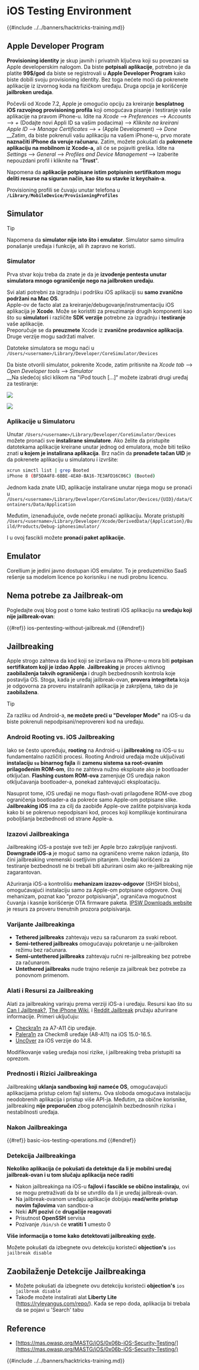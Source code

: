 # iOS Testing Environment

{{#include ../../banners/hacktricks-training.md}}

## Apple Developer Program

**Provisioning identity** je skup javnih i privatnih ključeva koji su povezani sa Apple developerskim nalogom. Da biste **potpisali aplikacije**, potrebno je da platite **99$/god** da biste se registrovali u **Apple Developer Program** kako biste dobili svoju provisioning identity. Bez toga nećete moći da pokrenete aplikacije iz izvornog koda na fizičkom uređaju. Druga opcija je korišćenje **jailbroken uređaja**.

Počevši od Xcode 7.2, Apple je omogućio opciju za kreiranje **besplatnog iOS razvojnog provisioning profila** koji omogućava pisanje i testiranje vaše aplikacije na pravom iPhone-u. Idite na _Xcode_ --> _Preferences_ --> _Accounts_ --> _+_ (Dodajte novi Appli ID sa vašim podacima) --> _Kliknite na kreirani Apple ID_ --> _Manage Certificates_ --> _+_ (Apple Development) --> _Done_\
\_\_Zatim, da biste pokrenuli vašu aplikaciju na vašem iPhone-u, prvo morate **naznačiti iPhone da veruje računaru.** Zatim, možete pokušati da **pokrenete aplikaciju na mobilnom iz Xcode-a,** ali će se pojaviti greška. Idite na _Settings_ --> _General_ --> _Profiles and Device Management_ --> Izaberite nepouzdani profil i kliknite na "**Trust**".

Napomena da **aplikacije potpisane istim potpisnim sertifikatom mogu deliti resurse na siguran način, kao što su stavke iz keychain-a**.

Provisioning profili se čuvaju unutar telefona u **`/Library/MobileDevice/ProvisioningProfiles`**

## **Simulator**

> [!TIP]
> Napomena da **simulator nije isto što i emulator**. Simulator samo simulira ponašanje uređaja i funkcije, ali ih zapravo ne koristi.

### **Simulator**

Prva stvar koju treba da znate je da je **izvođenje pentesta unutar simulatora mnogo ograničenije nego na jailbroken uređaju**.

Svi alati potrebni za izgradnju i podršku iOS aplikaciji su **samo zvanično podržani na Mac OS**.\
Apple-ov de facto alat za kreiranje/debugovanje/instrumentaciju iOS aplikacija je **Xcode**. Može se koristiti za preuzimanje drugih komponenti kao što su **simulatori** i različite **SDK** **verzije** potrebne za izgradnju i **testiranje** vaše aplikacije.\
Preporučuje se da **preuzmete** Xcode iz **zvanične prodavnice aplikacija**. Druge verzije mogu sadržati malver.

Datoteke simulatora se mogu naći u `/Users/<username>/Library/Developer/CoreSimulator/Devices`

Da biste otvorili simulator, pokrenite Xcode, zatim pritisnite na _Xcode tab_ --> _Open Developer tools_ --> _Simulator_\
\_\_Na sledećoj slici klikom na "iPod touch \[...\]" možete izabrati drugi uređaj za testiranje:

![](<../../images/image (270).png>)

![](<../../images/image (520).png>)

### Aplikacije u Simulatoru

Unutar `/Users/<username>/Library/Developer/CoreSimulator/Devices` možete pronaći sve **instalirane simulatore**. Ako želite da pristupite datotekama aplikacije kreirane unutar jednog od emulatora, može biti teško znati **u kojem je instalirana aplikacija**. Brz način da **pronađete tačan UID** je da pokrenete aplikaciju u simulatoru i izvršite:
```bash
xcrun simctl list | grep Booted
iPhone 8 (BF5DA4F8-6BBE-4EA0-BA16-7E3AFD16C06C) (Booted)
```
Jednom kada znate UID, aplikacije instalirane unutar njega mogu se pronaći u `/Users/<username>/Library/Developer/CoreSimulator/Devices/{UID}/data/Containers/Data/Application`

Međutim, iznenađujuće, ovde nećete pronaći aplikaciju. Morate pristupiti `/Users/<username>/Library/Developer/Xcode/DerivedData/{Application}/Build/Products/Debug-iphonesimulator/`

I u ovoj fascikli možete **pronaći paket aplikacije.**

## Emulator

Corellium je jedini javno dostupan iOS emulator. To je preduzetničko SaaS rešenje sa modelom licence po korisniku i ne nudi probnu licencu.

## Nema potrebe za Jailbreak-om

Pogledajte ovaj blog post o tome kako testirati iOS aplikaciju na **uređaju koji nije jailbreak-ovan**:


{{#ref}}
ios-pentesting-without-jailbreak.md
{{#endref}}

## Jailbreaking

Apple strogo zahteva da kod koji se izvršava na iPhone-u mora biti **potpisan sertifikatom koji je izdao Apple**. **Jailbreaking** je proces aktivnog **zaobilaženja takvih ograničenja** i drugih bezbednosnih kontrola koje postavlja OS. Stoga, kada je uređaj jailbreak-ovan, **provera integriteta** koja je odgovorna za proveru instaliranih aplikacija je zakrpljena, tako da je **zaobilažena**.

> [!TIP]
> Za razliku od Android-a, **ne možete preći u "Developer Mode"** na iOS-u da biste pokrenuli nepodpisani/neprovereni kod na uređaju.

### Android Rooting vs. iOS Jailbreaking

Iako se često upoređuju, **rooting** na Android-u i **jailbreaking** na iOS-u su fundamentalno različiti procesi. Rooting Android uređaja može uključivati **instalaciju `su` binarnog fajla** ili **zamenu sistema sa root-ovanim prilagođenim ROM-om**, što ne zahteva nužno eksploate ako je bootloader otključan. **Flashing custom ROM-ova** zamenjuje OS uređaja nakon otključavanja bootloader-a, ponekad zahtevajući eksploataciju.

Nasuprot tome, iOS uređaji ne mogu flash-ovati prilagođene ROM-ove zbog ograničenja bootloader-a da pokreće samo Apple-om potpisane slike. **Jailbreaking iOS** ima za cilj da zaobiđe Apple-ove zaštite potpisivanja koda kako bi se pokrenuo nepodpisani kod, proces koji komplikuje kontinuirana poboljšanja bezbednosti od strane Apple-a.

### Izazovi Jailbreakinga

Jailbreaking iOS-a postaje sve teži jer Apple brzo zakrpljuje ranjivosti. **Downgrade iOS-a** je moguć samo na ograničeno vreme nakon izdanja, što čini jailbreaking vremenski osetljivim pitanjem. Uređaji korišćeni za testiranje bezbednosti ne bi trebali biti ažurirani osim ako re-jailbreaking nije zagarantovan.

Ažuriranja iOS-a kontrolišu **mehanizam izazov-odgovor** (SHSH blobs), omogućavajući instalaciju samo za Apple-om potpisane odgovore. Ovaj mehanizam, poznat kao "prozor potpisivanja", ograničava mogućnost čuvanja i kasnije korišćenje OTA firmware paketa. [IPSW Downloads website](https://ipsw.me) je resurs za proveru trenutnih prozora potpisivanja.

### Varijante Jailbreakinga

- **Tethered jailbreaks** zahtevaju vezu sa računarom za svaki reboot.
- **Semi-tethered jailbreaks** omogućavaju pokretanje u ne-jailbroken režimu bez računara.
- **Semi-untethered jailbreaks** zahtevaju ručni re-jailbreaking bez potrebe za računarom.
- **Untethered jailbreaks** nude trajno rešenje za jailbreak bez potrebe za ponovnom primenom.

### Alati i Resursi za Jailbreaking

Alati za jailbreaking variraju prema verziji iOS-a i uređaju. Resursi kao što su [Can I Jailbreak?](https://canijailbreak.com), [The iPhone Wiki](https://www.theiphonewiki.com), i [Reddit Jailbreak](https://www.reddit.com/r/jailbreak/) pružaju ažurirane informacije. Primeri uključuju:

- [Checkra1n](https://checkra.in/) za A7-A11 čip uređaje.
- [Palera1n](https://palera.in/) za Checkm8 uređaje (A8-A11) na iOS 15.0-16.5.
- [Unc0ver](https://unc0ver.dev/) za iOS verzije do 14.8.

Modifikovanje vašeg uređaja nosi rizike, i jailbreaking treba pristupiti sa oprezom.

### Prednosti i Rizici Jailbreakinga

Jailbreaking **uklanja sandboxing koji nameće OS**, omogućavajući aplikacijama pristup celom fajl sistemu. Ova sloboda omogućava instalaciju neodobrenih aplikacija i pristup više API-ja. Međutim, za obične korisnike, jailbreaking **nije preporučen** zbog potencijalnih bezbednosnih rizika i nestabilnosti uređaja.

### **Nakon Jailbreakinga**


{{#ref}}
basic-ios-testing-operations.md
{{#endref}}

### **Detekcija Jailbreakinga**

**Nekoliko aplikacija će pokušati da detektuje da li je mobilni uređaj jailbreak-ovan i u tom slučaju aplikacija neće raditi**

- Nakon jailbreakinga na iOS-u **fajlovi i fascikle se obično instaliraju**, ovi se mogu pretraživati da bi se utvrdilo da li je uređaj jailbreak-ovan.
- Na jailbreak-ovanom uređaju aplikacije dobijaju **read/write pristup novim fajlovima** van sandbox-a
- Neki **API** **pozivi** će **drugačije reagovati**
- Prisutnost **OpenSSH** servisa
- Pozivanje `/bin/sh` će **vratiti 1** umesto 0

**Više informacija o tome kako detektovati jailbreaking** [**ovde**](https://www.trustwave.com/en-us/resources/blogs/spiderlabs-blog/jailbreak-detection-methods/)**.**

Možete pokušati da izbegnete ovu detekciju koristeći **objection's** `ios jailbreak disable`

## **Zaobilaženje Detekcije Jailbreakinga**

- Možete pokušati da izbegnete ovu detekciju koristeći **objection's** `ios jailbreak disable`
- Takođe možete instalirati alat **Liberty Lite** (https://ryleyangus.com/repo/). Kada se repo doda, aplikacija bi trebala da se pojavi u 'Search' tabu

## Reference

- [https://mas.owasp.org/MASTG/iOS/0x06b-iOS-Security-Testing/](https://mas.owasp.org/MASTG/iOS/0x06b-iOS-Security-Testing/)

{{#include ../../banners/hacktricks-training.md}}
